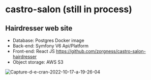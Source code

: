 # castro-salon (still in process)

## Hairdresser web site 
* Database: Postgres Docker image
* Back-end: Symfony V6 Api/Platform
* Front-end: React JS https://github.com/zorgness/castro-salon-hairdresser
* Object storage: AWS S3

<img src="https://i.ibb.co/THGtndZ/Capture-d-e-cran-2022-10-17-a-19-26-04.png" alt="Capture-d-e-cran-2022-10-17-a-19-26-04" border="0"></a><br /><a target='_blank' href='https://fr.imgbb.com/'>
